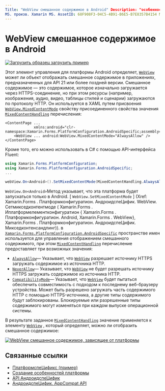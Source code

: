 ```yaml
---
Title: "WebView смешанное содержимое в Android" Description: "особенности платформы позволяют использовать функции, доступные только на определенной платформе, без реализации пользовательских модулей подготовки отчетов или эффектов. В этой статье объясняется, как использовать зависящую от платформы Android платформу, которая отображает смешанное содержимое в WebView в приложениях, предназначенных для API 21 или более поздней версии.
MS. произв. Xamarin MS. AssetID: 68F908F3-04C5-4B91-B6E5-B7E8357B4154 MS. Technology: Xamarin-Forms author: давидбритч MS. author: дабритч МС. Дата: 07/10/2018 No-Loc: [ Xamarin.Forms , Xamarin.Essentials ]
---
```


# <a name="webview-mixed-content-on-android"></a>WebView смешанное содержимое в Android

[![Загрузить образец](~/media/shared/download.png) загрузить пример](https://docs.microsoft.com/samples/xamarin/xamarin-forms-samples/userinterface-platformspecifics)

Этот элемент управления для платформы Android определяет, [`WebView`](xref:Xamarin.Forms.WebView) может ли объект отображать смешанное содержимое в приложениях, предназначенных для API 21 или более поздней версии. Смешанное содержимое — это содержимое, которое изначально загружается через HTTPS-соединение, но при этом ресурсы (например, изображения, аудио, видео, таблицы стилей и сценарии) загружаются по протоколу HTTP. Он используется в XAML путем присвоения [`WebView.MixedContentMode`](xref:Xamarin.Forms.PlatformConfiguration.AndroidSpecific.WebView.MixedContentModeProperty) свойству присоединенного свойства значения [`MixedContentHandling`](xref:Xamarin.Forms.PlatformConfiguration.AndroidSpecific.MixedContentHandling) перечисления:

```xaml
<ContentPage ...
             xmlns:android="clr-namespace:Xamarin.Forms.PlatformConfiguration.AndroidSpecific;assembly=Xamarin.Forms.Core">
    <WebView ... android:WebView.MixedContentMode="AlwaysAllow" />
</ContentPage>
```

Кроме того, его можно использовать в C# с помощью API-интерфейса Fluent:

```csharp
using Xamarin.Forms.PlatformConfiguration;
using Xamarin.Forms.PlatformConfiguration.AndroidSpecific;
...

webView.On<Android>().SetMixedContentMode(MixedContentHandling.AlwaysAllow);
```

`WebView.On<Android>`Метод указывает, что эта платформа будет запускаться только в Android. [ `WebView.SetMixedContentMode` ] (Xref: Xamarin.Forms . Платформконфигуратион. АндроидспеЦифик. WebView. Сетмикседконтентмоде ( Xamarin.Forms . Иплатформелементконфигуратион { Xamarin.Forms . Платформконфигуратион. Android, Xamarin.Forms . WebView}, Xamarin.Forms . Платформконфигуратион. АндроидспеЦифик. Микседконтенсандлинг)). в [`Xamarin.Forms.PlatformConfiguration.AndroidSpecific`](xref:Xamarin.Forms.PlatformConfiguration.AndroidSpecific) пространстве имен используется для управления отображением смешанного содержимого, при этом [`MixedContentHandling`](xref:Xamarin.Forms.PlatformConfiguration.AndroidSpecific.MixedContentHandling) перечисление предоставляет три возможных значения:

- [`AlwaysAllow`](xref:Xamarin.Forms.PlatformConfiguration.AndroidSpecific.MixedContentHandling.AlwaysAllow)— Указывает, что [`WebView`](xref:Xamarin.Forms.WebView) разрешает источнику HTTPS загружать содержимое из источника HTTP.
- [`NeverAllow`](xref:Xamarin.Forms.PlatformConfiguration.AndroidSpecific.MixedContentHandling.NeverAllow)— Указывает, что [`WebView`](xref:Xamarin.Forms.WebView) не будет разрешать источнику HTTPS загружать содержимое из источника HTTP.
- [`CompatibilityMode`](xref:Xamarin.Forms.PlatformConfiguration.AndroidSpecific.MixedContentHandling.CompatibilityMode)— Указывает, что [`WebView`](xref:Xamarin.Forms.WebView) будет пытаться обеспечить совместимость с подходом к последнему веб-браузеру устройства. Может быть разрешено загружать часть содержимого HTTP с помощью HTTPS-источника, а другие типы содержимого будут заблокированы. Блокируемые или разрешенные типы содержимого могут изменяться при каждом выпуске операционной системы.

В результате заданное [`MixedContentHandling`](xref:Xamarin.Forms.PlatformConfiguration.AndroidSpecific.MixedContentHandling) значение применяется к элементу [`WebView`](xref:Xamarin.Forms.WebView) , который определяет, можно ли отобразить смешанное содержимое:

[![WebView смешанное содержимое, зависящее от платформы](webview-mixed-content-images/webview-mixedcontent.png "WebView смешанное содержимое, зависящее от платформы")](webview-mixed-content-images/webview-mixedcontent-large.png#lightbox "WebView смешанное содержимое, зависящее от платформы")

## <a name="related-links"></a>Связанные ссылки

- [ПлатформспеЦификс (пример)](https://docs.microsoft.com/samples/xamarin/xamarin-forms-samples/userinterface-platformspecifics)
- [Создание особенностей платформы](~/xamarin-forms/platform/platform-specifics/index.md#creating-platform-specifics)
- [API АндроидспеЦифик](xref:Xamarin.Forms.PlatformConfiguration.AndroidSpecific)
- [АндроидспеЦифик. AppCompat API](xref:Xamarin.Forms.PlatformConfiguration.AndroidSpecific.AppCompat)
